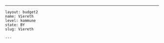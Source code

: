 ---
    layout: budget2
    name: Viereth
    level: kommune
    state: BY
    slug: Viereth

    ---


    